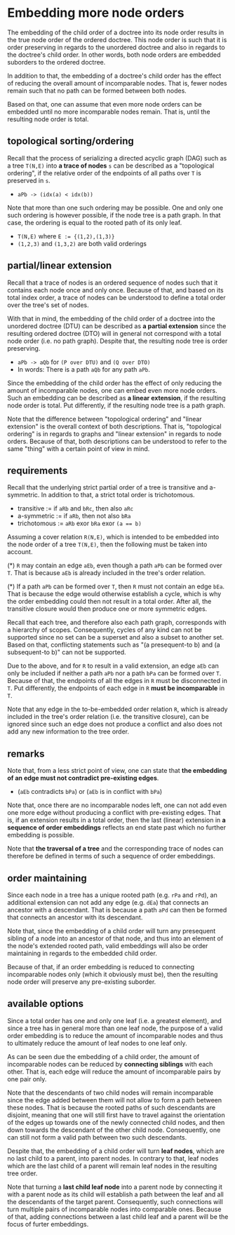 
<!-- ======================================================================= -->
# Embedding more node orders

The embedding of the child order of a doctree into its node order results in
the true node order of the ordered doctree. This node order is such that it
is order preserving in regards to the unordered doctree and also in regards
to the doctree's child order. In other words, both node orders are embedded
suborders to the ordered doctree.

In addition to that, the embedding of a doctree's child order has the effect
of reducing the overall amount of incomparable nodes. That is, fewer nodes
remain such that no path can be formed between both nodes.

Based on that, one can assume that even more node orders can be embedded
until no more incomparable nodes remain. That is, until the resulting node
order is total.

<!-- ======================================================================= -->
## topological sorting/ordering

Recall that the process of serializing a directed acyclic graph (DAG) such
as a tree `T(N,E)` into **a trace of nodes** `s` can be described as a
"topological ordering", if the relative order of the endpoints of all paths
over `T` is preserved in `s`.

* `aPb -> (idx(a) < idx(b))`

Note that more than one such ordering may be possible. One and only one such
ordering is however possible, if the node tree is a path graph. In that case,
the ordering is equal to the rooted path of its only leaf.

* `T(N,E)` where `E := {(1,2),(1,3)}`
* `(1,2,3)` and `(1,3,2)` are both valid orderings

<!-- ======================================================================= -->
## partial/linear extension

Recall that a trace of nodes is an ordered sequence of nodes such that it
contains each node once and only once. Because of that, and based on its
total index order, a trace of nodes can be understood to define a total
order over the tree's set of nodes.

With that in mind, the embedding of the child order of a doctree into the
unordered doctree (DTU) can be described as **a partial extension** since
the resulting ordered doctree (DTO) will in general not correspond with a
total node order (i.e. no path graph). Despite that, the resulting node
tree is order preserving.

* `aPb -> aQb` for `(P over DTU)` and `(Q over DTO)`
* In words: There is a path `aQb` for any path `aPb`.

Since the embedding of the child order has the effect of only reducing the
amount of incomparable nodes, one can embed even more node orders. Such an
embedding can be described as **a linear extension**, if the resulting node
order is total. Put differently, if the resulting node tree is a path graph.

Note that the difference between "topological ordering" and "linear extension"
is the overall context of both descriptions. That is, "topological ordering"
is in regards to graphs and "linear extension" in regards to node orders.
Because of that, both descriptions can be understood to refer to the same
"thing" with a certain point of view in mind.

<!-- ======================================================================= -->
## requirements

Recall that the underlying strict partial order of a tree is transitive and
a-symmetric. In addition to that, a strict total order is trichotomous.

* transitive := if `aRb` and `bRc`, then also `aRc`
* a-symmetric := if `aRb`, then not also `bRa`
* trichotomous := `aRb` exor `bRa` exor `(a == b)`

Assuming a cover relation `R(N,E)`, which is intended to be embedded into the
node order of a tree `T(N,E)`, then the following must be taken into account.

(*) `R` may contain an edge `aEb`, even though a path `aPb` can be formed over
`T`. That is because `aEb` is already included in the tree's order relation.

(*) If a path `aPb` can be formed over `T`, then `R` must not contain an edge
`bEa`. That is because the edge would otherwise establish a cycle, which is
why the order embedding could then not result in a total order. After all,
the transitive closure would then produce one or more symmetric edges.

Recall that each tree, and therefore also each path graph, corresponds with
a hierarchy of scopes. Consequently, cycles of any kind can not be supported
since no set can be a superset and also a subset to another set. Based on that,
conflicting statements such as "(a presequent-to b) and (a subsequent-to b)"
can not be supported.

Due to the above, and for `R` to result in a valid extension, an edge `aEb`
can only be included if neither a path `aPb` nor a path `bPa` can be formed
over `T`. Because of that, the endpoints of all the edges in `R` must be
disconnected in `T`. Put differently, the endpoints of each edge in `R`
**must be incomparable** in `T`.

Note that any edge in the to-be-embedded order relation `R`, which is already
included in the tree's order relation (i.e. the transitive closure), can be
ignored since such an edge does not produce a conflict and also does not add
any new information to the tree order.

<!-- ======================================================================= -->
## remarks

Note that, from a less strict point of view, one can state that
**the embedding of an edge must not contradict pre-existing edges**.

* (`aEb` contradicts `bPa`) or (`aEb` is in conflict with `bPa`)

Note that, once there are no incomparable nodes left, one can not add even
one more edge without producing a conflict with pre-existing edges. That is,
if an extension results in a total order, then the last (linear) extension
in **a sequence of order embeddings** reflects an end state past which no
further embedding is possible.

Note that **the traversal of a tree** and the corresponding trace of nodes
can therefore be defined in terms of such a sequence of order embeddings.

<!-- ======================================================================= -->
## order maintaining

Since each node in a tree has a unique rooted path (e.g. `rPa` and `rPd`),
an additional extension can not add any edge (e.g. `dEa`) that connects an
ancestor with a descendant. That is because a path `aPd` can then be formed
that connects an ancestor with its descendant.

Note that, since the embedding of a child order will turn any presequent
sibling of a node into an ancestor of that node, and thus into an element
of the node's extended rooted path, valid embeddings will also be order
maintaining in regards to the embedded child order.

Because of that, if an order embedding is reduced to connecting incomparable
nodes only (which it obviously must be), then the resulting node order will
preserve any pre-existing suborder.

<!-- ======================================================================= -->
## available options

Since a total order has one and only one leaf (i.e. a greatest element), and
since a tree has in general more than one leaf node, the purpose of a valid
order embedding is to reduce the amount of incomparable nodes and thus to
ultimately reduce the amount of leaf nodes to one leaf only.

As can be seen due the embedding of a child order, the amount of incomparable
nodes can be reduced by **connecting siblings** with each other. That is, each
edge will reduce the amount of incomparable pairs by one pair only.

Note that the descendants of two child nodes will remain incomparable since the
edge added between them will not allow to form a path between these nodes. That
is because the rooted paths of such descendants are disjoint, meaning that one
will still first have to travel against the orientation of the edges up towards
one of the newly connected child nodes, and then down towards the descendant of
the other child node. Consequently, one can still not form a valid path between
two such descendants.

Despite that, the embedding of a child order will turn **leaf nodes**, which
are no last child to a parent, into parent nodes. In contrary to that, leaf
nodes which are the last child of a parent will remain leaf nodes in the
resulting tree order.

Note that turning a **last child leaf node** into a parent node by connecting
it with a parent node as its child will establish a path between the leaf and
all the descendants of the target parent. Consequently, such connections will
turn multiple pairs of incomparable nodes into comparable ones. Because of that,
adding connections between a last child leaf and a parent will be the focus of
furter embeddings.
